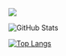 ![](https://github-profile-summary-cards.vercel.app/api/cards/profile-details?username=tekitouuser2018&theme=vue)

![GitHub Stats](https://github-readme-stats.vercel.app/api?username=tekitouuser2018&show_icons=true)


[![Top Langs](https://github-readme-stats.vercel.app/api/top-langs/?username=tekitouuser2018&layout=compact&langs_count=6)](https://github.com/anuraghazra/github-readme-stats)

<!--
**tekitouuser2018/tekitouuser2018** is a ✨ _special_ ✨ repository because its `README.md` (this file) appears on your GitHub profile.

Here are some ideas to get you started:

- 🔭 I’m currently working on ...
- 🌱 I’m currently learning ...
- 👯 I’m looking to collaborate on ...
- 🤔 I’m looking for help with ...
- 💬 Ask me about ...
- 📫 How to reach me: ...
- 😄 Pronouns: ...
- ⚡ Fun fact: ...
-->
